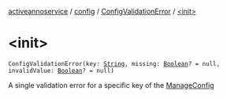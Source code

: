[activeannoservice](../../index.md) / [config](../index.md) / [ConfigValidationError](index.md) / [&lt;init&gt;](./-init-.md)

# &lt;init&gt;

`ConfigValidationError(key: `[`String`](https://kotlinlang.org/api/latest/jvm/stdlib/kotlin/-string/index.html)`, missing: `[`Boolean`](https://kotlinlang.org/api/latest/jvm/stdlib/kotlin/-boolean/index.html)`? = null, invalidValue: `[`Boolean`](https://kotlinlang.org/api/latest/jvm/stdlib/kotlin/-boolean/index.html)`? = null)`

A single validation error for a specific key of the [ManageConfig](../-manage-config/index.md)

